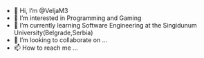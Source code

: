 - 👋 Hi, I’m @VeljaM3
- 👀 I’m interested in Programming and Gaming
- 🌱 I’m currently learning Software Engineering at the Singidunum University(Belgrade,Serbia)
- 💞️ I’m looking to collaborate on ...
- 📫 How to reach me ...

<!---
VeljaM3/VeljaM3 is a ✨ special ✨ repository because its `README.md` (this file) appears on your GitHub profile.
You can click the Preview link to take a look at your changes.
--->
